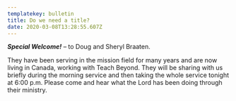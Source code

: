 ```yaml
---
templatekey: bulletin
title: Do we need a title?
date: 2020-03-08T13:28:55.607Z
---
```

***Special Welcome!*** – to Doug and Sheryl Braaten. 

They have been serving in the mission field for many years and are now living in Canada, working with Teach Beyond. They will be sharing with us briefly during the morning service and then taking the whole service tonight at 6:00 p.m. Please come and hear what the Lord has been doing through their ministry.